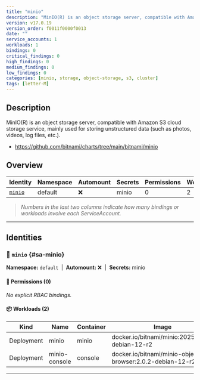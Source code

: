 ```yaml
---
title: "minio"
description: "MinIO(R) is an object storage server, compatible with Amazon S3 cloud storage service, mainly used for storing unstructured data (such as photos, videos, log files, etc.)."
version: v17.0.19
version_order: f0011f0000f0013
date: ""
service_accounts: 1
workloads: 1
bindings: 0
critical_findings: 0
high_findings: 0
medium_findings: 0
low_findings: 0
categories: [minio, storage, object-storage, s3, cluster]
tags: [letter-M]
---
```


## Description

MinIO(R) is an object storage server, compatible with Amazon S3 cloud storage service, mainly used for storing unstructured data (such as photos, videos, log files, etc.).

- https://github.com/bitnami/charts/tree/main/bitnami/minio

## Overview

| Identity             | Namespace | Automount | Secrets | Permissions | Workloads | Risk |
| -------------------- | --------- | --------- | ------- | ----------- | --------- | ---- |
| [`minio`](#sa-minio) | default   | ❌        | minio   | 0           | 2         | —    |

> _Numbers in the last two columns indicate how many bindings or workloads involve each ServiceAccount._

---

## Identities

### 🤖 `minio` {#sa-minio}

**Namespace:** `default`  |  **Automount:** ❌  |  **Secrets:** minio

#### 🔑 Permissions (0)

_No explicit RBAC bindings._

#### 📦 Workloads (2)

| Kind       | Name          | Container | Image                                                     |
| ---------- | ------------- | --------- | --------------------------------------------------------- |
| Deployment | minio         | minio     | docker.io/bitnami/minio:2025.7.23-debian-12-r2            |
| Deployment | minio-console | console   | docker.io/bitnami/minio-object-browser:2.0.2-debian-12-r2 |

---
